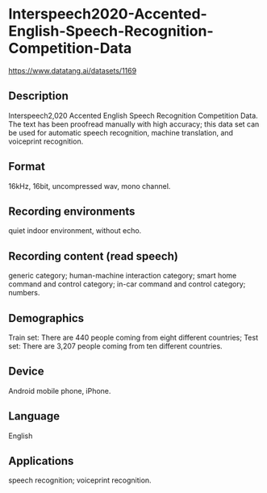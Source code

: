 # Interspeech2020-Accented-English-Speech-Recognition-Competition-Data
https://www.datatang.ai/datasets/1169

## Description
Interspeech2,020 Accented English Speech Recognition Competition Data. The text has been proofread manually with high accuracy; this data set can be used for automatic speech recognition, machine translation, and voiceprint recognition.

## Format
16kHz, 16bit, uncompressed wav, mono channel.

## Recording environments
quiet indoor environment, without echo.

## Recording content (read speech)
generic category; human-machine interaction category; smart home command and control category; in-car command and control category; numbers.

## Demographics
Train set: There are 440 people coming from eight different countries; Test set: There are 3,207 people coming from ten different countries.

## Device
Android mobile phone, iPhone.

## Language
English

## Applications
speech recognition; voiceprint recognition.
